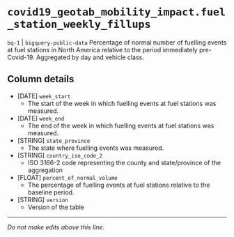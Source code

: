 # `covid19_geotab_mobility_impact.fuel_station_weekly_fillups`
`bq-1` | `bigquery-public-data`
Percentage of normal number of fuelling events at fuel stations in North America relative to the period immediately pre-Covid-19. Aggregated by day and vehicle class.

## Column details
* [DATE]      `week_start`
  - The start of the week in which fuelling events at fuel stations was measured.
* [DATE]      `week_end`
  - The end of the week in which fuelling events at fuel stations was measured.
* [STRING]    `state_province`
  - The state where fuelling events was measured.
* [STRING]    `country_iso_code_2`
  - ISO 3166-2 code representing the county and state/province of the aggregation
* [FLOAT]     `percent_of_normal_volume`
  - The percentage of fuelling events at fuel stations relative to the baseline period.
* [STRING]    `version`
  - Version of the table

-------------------------------------------------------------------------------
*Do not make edits above this line.*
